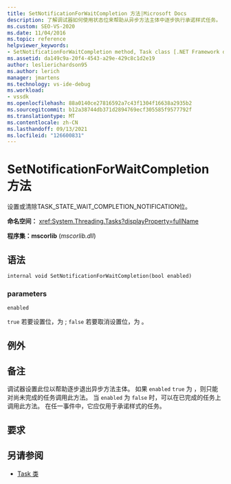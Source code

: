 ```yaml
---
title: SetNotificationForWaitCompletion 方法|Microsoft Docs
description: 了解调试器如何使用状态位来帮助从异步方法主体中逐步执行承诺样式任务。
ms.custom: SEO-VS-2020
ms.date: 11/04/2016
ms.topic: reference
helpviewer_keywords:
- SetNotificationForWaitCompletion method, Task class [.NET Framework debug engines]
ms.assetid: da149c9a-20f4-4543-a29e-429c8c1d2e19
author: leslierichardson95
ms.author: lerich
manager: jmartens
ms.technology: vs-ide-debug
ms.workload:
- vssdk
ms.openlocfilehash: 88a0140ce27816592a7c43f1304f16638a2935b2
ms.sourcegitcommit: b12a38744db371d2894769ecf305585f9577792f
ms.translationtype: MT
ms.contentlocale: zh-CN
ms.lasthandoff: 09/13/2021
ms.locfileid: "126600831"
---
```

# <a name="setnotificationforwaitcompletion-method"></a>SetNotificationForWaitCompletion 方法
设置或清除TASK_STATE_WAIT_COMPLETION_NOTIFICATION位。

 **命名空间：** <xref:System.Threading.Tasks?displayProperty=fullName>

 **程序集：mscorlib** (*mscorlib.dll*) 

## <a name="syntax"></a>语法

```vb
internal void SetNotificationForWaitCompletion(bool enabled)
```

### <a name="parameters"></a>parameters
 `enabled`

 `true` 若要设置位，为 ; `false` 若要取消设置位，为 。

## <a name="exceptions"></a>例外

## <a name="remarks"></a>备注
 调试器设置此位以帮助逐步退出异步方法主体。 如果 `enabled` `true` 为 ，则只能对尚未完成的任务调用此方法。 当 `enabled` 为 `false` 时，可以在已完成的任务上调用此方法。 在任一事件中，它应仅用于承诺样式的任务。

## <a name="requirements"></a>要求

## <a name="see-also"></a>另请参阅
- [Task 类](../../extensibility/debugger/task-class-internal-members.md)
